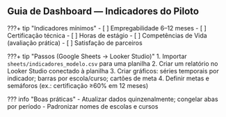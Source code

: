 ## Guia de Dashboard — Indicadores do Piloto

???+ tip "Indicadores mínimos"
    - [ ] Empregabilidade 6–12 meses
    - [ ] Certificação técnica
    - [ ] Horas de estágio
    - [ ] Competências de Vida (avaliação prática)
    - [ ] Satisfação de parceiros

???+ tip "Passos (Google Sheets → Looker Studio)"
    1. Importar `sheets/indicadores_modelo.csv` para uma planilha
    2. Criar um relatório no Looker Studio conectado à planilha
    3. Criar gráficos: séries temporais por indicador; barras por escola/curso; cartões de meta
    4. Definir metas e semáforos (ex.: certificação ≥60% em 12 meses)

??? info "Boas práticas"
    - Atualizar dados quinzenalmente; congelar abas por período
    - Padronizar nomes de escolas e cursos



